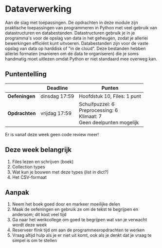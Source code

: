 # Dataverwerking

Aan de slag met toepassingen. De opdrachten in deze module zijn praktische toepassingen van programmeren in Python met veel gebruik van datastructuren en databestanden. Datastructuren gebruik je in je programma's voor de opslag van data in het geheugen, zodat je allerlei bewerkingen efficiënt kunt uitvoeren. Databestanden zijn voor de vaste opslag van data op harddisk of "in de cloud". Deze bestanden hebben allerlei formaten (manieren om de data te organiseren) die je soms handmatig moet uitlezen omdat Python er niet standaard mee overweg kan.

## Puntentelling

|                | Deadline             | Punten                                                                                                      |
|----------------|----------------------|-------------------------------------------------------------------------------------------------------------|
| **Oefeningen** | dinsdag 17:59        | Hoofdstuk 10, Files: 1 punt                |
| **Opdrachten** | vrijdag 17:59        | Schuifpuzzel: 6<br>Preprocessing: 6<br>Klimaat: 7<br>Geen deelpunten mogelijk        |

Er is vanaf deze week geen code review meer!

## Deze week belangrijk

1. Files lezen en schrijven (boek)
2. Collection types
3. Wat kun je bouwen met deze types (list in dict?)
4. Het CSV-formaat

## Aanpak

1. Neem het boek goed door en markeer moeilijke delen
2. Maak de oefeningen en gebruik ze om de tekst te begrijpen en andersom; dit kost veel tijd
3. Ga naar het werkcollege om goed te begrijpen wat van je verwacht wordt deze week
4. Reserveer flink tijd om aan de programmeeropdrachten te werken
5. Vraag altijd hulp als je er niet uit komt, ook als je denkt dat je vraag te simpel is om te stellen
